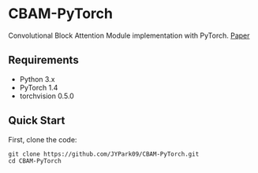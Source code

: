 # CBAM-PyTorch
Convolutional Block Attention Module implementation with PyTorch.
[Paper](https://arxiv.org/abs/1807.06521)

## Requirements
- Python 3.x
- PyTorch 1.4
- torchvision 0.5.0


## Quick Start
First, clone the code:

```
git clone https://github.com/JYPark09/CBAM-PyTorch.git
cd CBAM-PyTorch
```